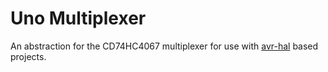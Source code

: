# Uno Multiplexer

An abstraction for the CD74HC4067 multiplexer for use with [avr-hal](https://github.com/Rahix/avr-hal) based projects.
